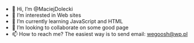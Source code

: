 - 👋 Hi, I’m @MaciejDolecki
- 👀 I’m interested in Web sites
- 🌱 I’m currently learning JavaScript and HTML
- 💞️ I’m looking to collaborate on some good page
- 📫 How to reach me? The easiest way is to send email: wegoosh@wp.pl

<!---
MaciejDolecki/MaciejDolecki is a ✨ special ✨ repository because its `README.md` (this file) appears on your GitHub profile.
You can click the Preview link to take a look at your changes.
--->
